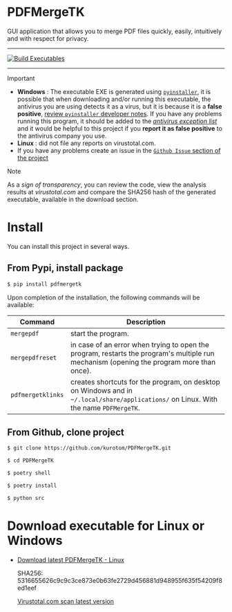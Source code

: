 # PDFMergeTK

GUI application that allows you to merge PDF files quickly, easily, intuitively and with respect for privacy.

---

[![Build Executables](https://github.com/kurotom/PDFMergeTK/actions/workflows/build.yml/badge.svg)](https://github.com/kurotom/PDFMergeTK/actions/workflows/build.yml)

---

> [!IMPORTANT]
> * **Windows** : The executable EXE is generated using [`pyinstaller`](https://pyinstaller.org/en/stable/), it is possible that when downloading and/or running this executable, the antivirus you are using detects it as a virus, but it is because it is a **false positive**, [review `pyinstaller` developer notes](https://github.com/pyinstaller/pyinstaller/blob/develop/.github/ISSUE_TEMPLATE/antivirus.md). If you have any problems running this program, it should be added to the <u>*antivirus exception list*</u> and it would be helpful to this project if you **report it as false positive** to the antivirus company you use.
> * **Linux** : did not file any reports on virustotal.com.
> * If you have any problems create an issue in the [`Github Issue` section of the project](https://github.com/kurotom/PDFMergeTK/issues)
>

> [!NOTE]
> As a *sign of transparency*, you can review the code, view the analysis results at *virustotal.com* and compare the SHA256 hash of the generated executable, available in the download section.
>


# Install

You can install this project in several ways.


## From Pypi, install package

```bash
$ pip install pdfmergetk
```

Upon completion of the installation, the following commands will be available:

| Command | Description |
|-|-|
| `mergepdf` | start the program. |
| `mergepdfreset` | in case of an error when trying to open the program, restarts the program's multiple run mechanism (opening the program more than once). |
| `pdfmergetklinks` | creates shortcuts for the program, on desktop on Windows and in `~/.local/share/applications/` on Linux. With the name `PDFMergeTK`.|


## From Github, clone project

```bash
$ git clone https://github.com/kurotom/PDFMergeTK.git

$ cd PDFMergeTK

$ poetry shell

$ poetry install

$ python src
```

# Download executable for Linux or Windows


* [Download latest PDFMergeTK - Linux](https://github.com/kurotom/PDFMergeTK/releases/download/v0.1.1-linux/PDFMergeTK)

  SHA256: 5316655626c9c9c3ce873e0b63fe2729d456881d948955f635f54209f8ed1eef

  [Virustotal.com scan latest version](https://www.virustotal.com/gui/file/5316655626c9c9c3ce873e0b63fe2729d456881d948955f635f54209f8ed1eef/detection)


